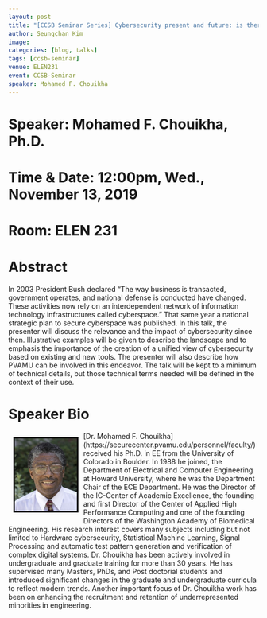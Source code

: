 ```yaml
---
layout: post
title: "[CCSB Seminar Series] Cybersecurity present and future: is there a need for a Science of Cybersecurity?"
author: Seungchan Kim
image: 
categories: [blog, talks]
tags: [ccsb-seminar]
venue: ELEN231
event: CCSB-Seminar
speaker: Mohamed F. Chouikha
---
```


# Speaker: Mohamed F. Chouikha, Ph.D.
# Time & Date: 12:00pm, Wed., November 13, 2019
# Room: ELEN 231


# Abstract

In 2003 President Bush declared “The way business is transacted, government operates, and national defense is conducted have changed. These activities now rely on an interdependent network of information technology infrastructures called cyberspace.” That same year a national strategic plan to secure cyberspace was published. In this talk, the presenter will discuss the relevance and the impact of cybersecurity since then. Illustrative examples will be given to describe the landscape and to emphasis the importance of the creation of a unified view of cybersecurity based on existing and new tools. The presenter will also describe how PVAMU can be involved in this endeavor. The talk will be kept to a minimum of technical details, but those technical terms needed will be defined in the context of their use.
 

# Speaker Bio

<img class="offset" src="/images/talks/speakers/mohamed-chouikha.png" style="width:125px;float:left;border:3px solid black;margin:10px 10px;">
[Dr. Mohamed F. Chouikha](https://securecenter.pvamu.edu/personnel/faculty/) received his Ph.D. in EE from the University of Colorado in Boulder. In 1988 he joined, the Department of Electrical and Computer Engineering at Howard University, where he was the Department Chair of the ECE Department. He was the Director of the IC-Center of Academic Excellence, the founding and first Director of the Center of Applied High Performance Computing and one of the founding Directors of the Washington Academy of Biomedical Engineering. His research interest covers many subjects including but not limited to Hardware cybersecurity, Statistical Machine Learning, Signal Processing and automatic test pattern generation and verification of complex digital systems. Dr. Chouikha has been actively involved in undergraduate and graduate training for more than 30 years. He has supervised many Masters, PhDs, and Post doctorial students and introduced significant changes in the graduate and undergraduate curricula to reflect modern trends. Another important focus of Dr. Chouikha work has been on enhancing the recruitment and retention of underrepresented minorities in engineering. 

